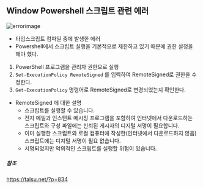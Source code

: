 ## Window Powershell 스크립트 관련 에러
![errorimage](https://user-images.githubusercontent.com/66292371/111908495-d8194c80-8a9c-11eb-9deb-28b4ce41dfb0.png)
- 타입스크립트 컴파일 중에 발생한 에러
- Powershell에서 스크립트 실행을 기본적으로 제한하고 있기 때문에 권한 설정을 해야 했다.
1. PowerShell 프로그램을 관리자 권한으로 실행
2. `Set-ExecutionPolicy RemoteSigned` 를 입력하여 RemoteSigned로 권한을 수정한다.
3. `Get-ExecutionPolicy` 명령어로 RemoteSigned로 변경되었는지 확인한다.
- RemoteSigned 에 대한 설명
  - 스크립트를 실행할 수 있습니다.  
  - 전자 메일과 인스턴트 메시징 프로그램을 포함하여 인터넷에서 다운로드하는 스크립트와 구성 파일에는 신뢰된 게시자의 디지털 서명이 필요합니다.  
  - 이미 실행한 스크립트와 로컬 컴퓨터에 작성한(인터넷에서 다운로드하지 않음) 스크립트에는 디지털 서명이 필요 없습니다.  
  - 서명되었지만 악의적인 스크립트를 실행할 위험이 있습니다.  


##### 참조
https://talsu.net/?p=834
